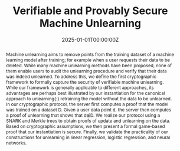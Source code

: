 ---
title: "Verifiable and Provably Secure Machine Unlearning"

# Authors
# If you created a profile for a user (e.g. the default `admin` user), write the username (folder name) here 
# and it will be replaced with their full name and linked to their profile.
authors:
- Thorsten Eisenhofer
- admin
- Varun Chandrasekaran
- Esha Ghosh
- Olga Ohrimenko
- Nicolas Papernot

# Author notes (optional)
# author_notes:
# - "Equal contribution"
# - "Equal contribution"

date: "2025-01-01T00:00:00Z"
doi: ""

# Schedule page publish date (NOT publication's date).
publishDate: []

# Publication type.
# Legend: 0 = Uncategorized; 1 = Conference paper; 2 = Journal article;
# 3 = Preprint / Working Paper; 4 = Report; 5 = Book; 6 = Book section;
# 7 = Thesis; 8 = Patent
publication_types: ["1"]

# Publication name and optional abbreviated publication name.
publication: "SatML 2025"
publication_short: []

abstract: Machine unlearning aims to remove points from the training dataset of a machine learning model after training; for example when a user requests their data to be deleted. While many machine unlearning methods have been proposed, none of them enable users to audit the unlearning procedure and verify that their data was indeed unlearned. To address this, we define the first cryptographic framework to formally capture the security of verifiable machine unlearning. While our framework is generally applicable to different approaches, its advantages are perhaps best illustrated by our instantiation for the canonical approach to unlearning{:} retraining the model without the data to be unlearned. In our cryptographic protocol, the server first computes a proof that the model was trained on a dataset D. Given a user data point d, the server then computes a proof of unlearning that shows that d∉D. We realize our protocol using a SNARK and Merkle trees to obtain proofs of update and unlearning on the data. Based on cryptographic assumptions, we then present a formal game-based proof that our instantiation is secure. Finally, we validate the practicality of our constructions for unlearning in linear regression, logistic regression, and neural networks. 

# Summary. An optional shortened abstract.
# summary: []

tags: []

# Display this page in the Featured widget?
featured: true

# Custom links (uncomment lines below)
# links:
# - name: Custom Link
#   url: http://example.org

url_pdf: 'https://arxiv.org/pdf/2210.09126.pdf'
url_code: ''
url_dataset: ''
url_poster: ''
url_project: ''
url_slides: ''
url_source: ''
url_video: ''

# Featured image
# To use, add an image named `featured.jpg/png` to your page's folder. 
# image:
#   caption: 'Image credit: [**Unsplash**](https://unsplash.com/photos/pLCdAaMFLTE)'
#   focal_point: ""
#   preview_only: false

# Associated Projects (optional).
#   Associate this publication with one or more of your projects.
#   Simply enter your project's folder or file name without extension.
#   E.g. `internal-project` references `content/project/internal-project/index.md`.
#   Otherwise, set `projects: []`.
projects: []

# Slides (optional).
#   Associate this publication with Markdown slides.
#   Simply enter your slide deck's filename without extension.
#   E.g. `slides: "example"` references `content/slides/example/index.md`.
#   Otherwise, set `slides: ""`.
slides: ""
---